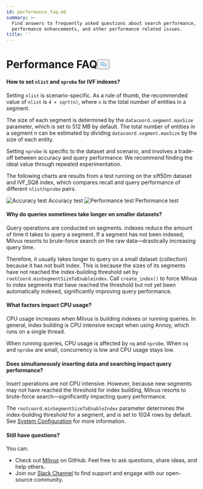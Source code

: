 ```yaml
---
id: performance_faq.md
summary: >-
  Find answers to frequently asked questions about search performance,
  performance enhancements, and other performance related issues.
title: ''
---
```

<h1 id="Performance-FAQ" class="common-anchor-header">Performance FAQ<button data-href="#Performance-FAQ" class="anchor-icon" translate="no">
      <svg translate="no"
        aria-hidden="true"
        focusable="false"
        height="20"
        version="1.1"
        viewBox="0 0 16 16"
        width="16"
      >
        <path
          fill="#0092E4"
          fill-rule="evenodd"
          d="M4 9h1v1H4c-1.5 0-3-1.69-3-3.5S2.55 3 4 3h4c1.45 0 3 1.69 3 3.5 0 1.41-.91 2.72-2 3.25V8.59c.58-.45 1-1.27 1-2.09C10 5.22 8.98 4 8 4H4c-.98 0-2 1.22-2 2.5S3 9 4 9zm9-3h-1v1h1c1 0 2 1.22 2 2.5S13.98 12 13 12H9c-.98 0-2-1.22-2-2.5 0-.83.42-1.64 1-2.09V6.25c-1.09.53-2 1.84-2 3.25C6 11.31 7.55 13 9 13h4c1.45 0 3-1.69 3-3.5S14.5 6 13 6z"
        ></path>
      </svg>
    </button></h1><!-- TOC -->
<!-- /TOC -->
<h4 id="How-to-set-nlist-and-nprobe-for-IVF-indexes" class="common-anchor-header">How to set <code translate="no">nlist</code> and <code translate="no">nprobe</code> for IVF indexes?</h4><p>Setting <code translate="no">nlist</code> is scenario-specific. As a rule of thumb, the recommended value of <code translate="no">nlist</code> is <code translate="no">4 × sqrt(n)</code>, where <code translate="no">n</code> is the total number of entities in a segment.</p>
<p>The size of each segment is determined by the <code translate="no">datacoord.segment.maxSize</code> parameter, which is set to 512 MB by default. The total number of entities in a segment n can be estimated by dividing <code translate="no">datacoord.segment.maxSize</code> by the size of each entity.</p>
<p>Setting <code translate="no">nprobe</code> is specific to the dataset and scenario, and involves a trade-off between accuracy and query performance. We recommend finding the ideal value through repeated experimentation.</p>
<p>The following charts are results from a test running on the sift50m dataset and IVF_SQ8 index, which compares recall and query performance of different <code translate="no">nlist</code>/<code translate="no">nprobe</code> pairs.</p>
<p>
  <span class="img-wrapper">
    <img translate="no" src="/docs/v2.0.x/assets/accuracy_nlist_nprobe.png" alt="Accuracy test" class="doc-image" id="accuracy-test" />
    <span>Accuracy test</span>
  </span>


  <span class="img-wrapper">
    <img translate="no" src="/docs/v2.0.x/assets/performance_nlist_nprobe.png" alt="Performance test" class="doc-image" id="performance-test" />
    <span>Performance test</span>
  </span>
</p>
<h4 id="Why-do-queries-sometimes-take-longer-on-smaller-datasets" class="common-anchor-header">Why do queries sometimes take longer on smaller datasets?</h4><p>Query operations are conducted on segments. indexes reduce the amount of time it takes to query a segment. If a segment has not been indexed, Milvus resorts to brute-force search on the raw data—drastically increasing query time.</p>
<p>Therefore, it usually takes longer to query on a small dataset (collection) because it has not built index. This is because the sizes of its segments have not reached the index-building threshold set by <code translate="no">rootCoord.minSegmentSizeToEnableindex</code>. Call <code translate="no">create_index()</code> to force Milvus to index segments that have reached the threshold but not yet been automatically indexed, significantly improving query performance.</p>
<h4 id="What-factors-impact-CPU-usage" class="common-anchor-header">What factors impact CPU usage?</h4><p>CPU usage increases when Milvus is building indexes or running queries. In general, index building is CPU intensive except when using Annoy, which runs on a single thread.</p>
<p>When running queries, CPU usage is affected by <code translate="no">nq</code> and <code translate="no">nprobe</code>. When <code translate="no">nq</code> and <code translate="no">nprobe</code> are small, concurrency is low and CPU usage stays low.</p>
<h4 id="Does-simultaneously-inserting-data-and-searching-impact-query-performance" class="common-anchor-header">Does simultaneously inserting data and searching impact query performance?</h4><p>Insert operations are not CPU intensive. However, because new segments may not have reached the threshold for index building, Milvus resorts to brute-force search—significantly impacting query performance.</p>
<p>The <code translate="no">rootcoord.minSegmentSizeToEnableIndex</code> parameter determines the index-building threshold for a segment, and is set to 1024 rows by default. See <a href="/docs/it/system_configuration.md">System Configuration</a> for more information.</p>
<h4 id="Still-have-questions" class="common-anchor-header">Still have questions?</h4><p>You can:</p>
<ul>
<li>Check out <a href="https://github.com/milvus-io/milvus/issues">Milvus</a> on GitHub. Feel free to ask questions, share ideas, and help others.</li>
<li>Join our <a href="https://join.slack.com/t/milvusio/shared_invite/enQtNzY1OTQ0NDI3NjMzLWNmYmM1NmNjOTQ5MGI5NDhhYmRhMGU5M2NhNzhhMDMzY2MzNDdlYjM5ODQ5MmE3ODFlYzU3YjJkNmVlNDQ2ZTk">Slack Channel</a> to find support and engage with our open-source community.</li>
</ul>
